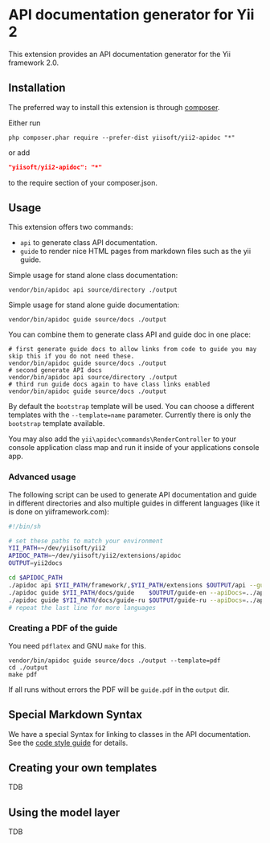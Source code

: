 API documentation generator for Yii 2
=====================================

This extension provides an API documentation generator for the Yii framework 2.0.

Installation
------------

The preferred way to install this extension is through [composer](http://getcomposer.org/download/).

Either run

```
php composer.phar require --prefer-dist yiisoft/yii2-apidoc "*"
```

or add

```json
"yiisoft/yii2-apidoc": "*"
```

to the require section of your composer.json.

Usage
-----

This extension offers two commands:

- `api` to generate class API documentation.
- `guide` to render nice HTML pages from markdown files such as the yii guide.

Simple usage for stand alone class documentation:

```
vendor/bin/apidoc api source/directory ./output
```

Simple usage for stand alone guide documentation:

```
vendor/bin/apidoc guide source/docs ./output
```

You can combine them to generate class API and guide doc in one place:

```
# first generate guide docs to allow links from code to guide you may skip this if you do not need these.
vendor/bin/apidoc guide source/docs ./output
# second generate API docs
vendor/bin/apidoc api source/directory ./output
# third run guide docs again to have class links enabled
vendor/bin/apidoc guide source/docs ./output
```

By default the `bootstrap` template will be used. You can choose a different templates with the `--template=name` parameter.
Currently there is only the `bootstrap` template available.

You may also add the `yii\apidoc\commands\RenderController` to your console application class map and
run it inside of your applications console app.

### Advanced usage

The following script can be used to generate API documentation and guide in different directories and also multiple guides
in different languages (like it is done on yiiframework.com):

```sh
#!/bin/sh

# set these paths to match your environment
YII_PATH=~/dev/yiisoft/yii2
APIDOC_PATH=~/dev/yiisoft/yii2/extensions/apidoc
OUTPUT=yii2docs

cd $APIDOC_PATH
./apidoc api $YII_PATH/framework/,$YII_PATH/extensions $OUTPUT/api --guide=../guide-en --guidePrefix= --interactive=0
./apidoc guide $YII_PATH/docs/guide    $OUTPUT/guide-en --apiDocs=../api --guidePrefix= --interactive=0
./apidoc guide $YII_PATH/docs/guide-ru $OUTPUT/guide-ru --apiDocs=../api --guidePrefix= --interactive=0
# repeat the last line for more languages
```

### Creating a PDF of the guide

You need `pdflatex` and GNU `make` for this.

```
vendor/bin/apidoc guide source/docs ./output --template=pdf
cd ./output
make pdf
```

If all runs without errors the PDF will be `guide.pdf` in the `output` dir.

Special Markdown Syntax
-----------------------

We have a special Syntax for linking to classes in the API documentation.
See the [code style guide](https://github.com/yiisoft/yii2/blob/master/docs/internals/core-code-style.md#markdown) for details.

Creating your own templates
---------------------------

TDB

Using the model layer
---------------------

TDB
